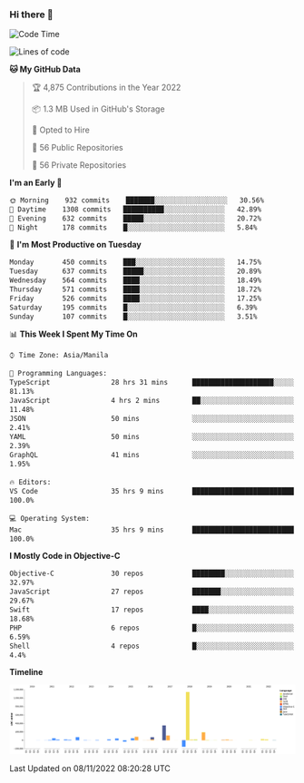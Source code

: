 ### Hi there 👋

<!--START_SECTION:waka-->
![Code Time](http://img.shields.io/badge/Code%20Time-3%2C300%20hrs%207%20mins-blue)

![Lines of code](https://img.shields.io/badge/From%20Hello%20World%20I%27ve%20Written-2%20Million%20lines%20of%20code-blue)

**🐱 My GitHub Data** 

> 🏆 4,875 Contributions in the Year 2022
 > 
> 📦 1.3 MB Used in GitHub's Storage 
 > 
> 💼 Opted to Hire
 > 
> 📜 56 Public Repositories 
 > 
> 🔑 56 Private Repositories  
 > 
**I'm an Early 🐤** 

```text
🌞 Morning    932 commits    ███████░░░░░░░░░░░░░░░░░░   30.56% 
🌆 Daytime    1308 commits   ██████████░░░░░░░░░░░░░░░   42.89% 
🌃 Evening    632 commits    █████░░░░░░░░░░░░░░░░░░░░   20.72% 
🌙 Night      178 commits    █░░░░░░░░░░░░░░░░░░░░░░░░   5.84%

```
📅 **I'm Most Productive on Tuesday** 

```text
Monday       450 commits    ███░░░░░░░░░░░░░░░░░░░░░░   14.75% 
Tuesday      637 commits    █████░░░░░░░░░░░░░░░░░░░░   20.89% 
Wednesday    564 commits    ████░░░░░░░░░░░░░░░░░░░░░   18.49% 
Thursday     571 commits    ████░░░░░░░░░░░░░░░░░░░░░   18.72% 
Friday       526 commits    ████░░░░░░░░░░░░░░░░░░░░░   17.25% 
Saturday     195 commits    █░░░░░░░░░░░░░░░░░░░░░░░░   6.39% 
Sunday       107 commits    █░░░░░░░░░░░░░░░░░░░░░░░░   3.51%

```


📊 **This Week I Spent My Time On** 

```text
⌚︎ Time Zone: Asia/Manila

💬 Programming Languages: 
TypeScript               28 hrs 31 mins      ████████████████████░░░░░   81.13% 
JavaScript               4 hrs 2 mins        ██░░░░░░░░░░░░░░░░░░░░░░░   11.48% 
JSON                     50 mins             ░░░░░░░░░░░░░░░░░░░░░░░░░   2.41% 
YAML                     50 mins             ░░░░░░░░░░░░░░░░░░░░░░░░░   2.39% 
GraphQL                  41 mins             ░░░░░░░░░░░░░░░░░░░░░░░░░   1.95%

🔥 Editors: 
VS Code                  35 hrs 9 mins       █████████████████████████   100.0%

💻 Operating System: 
Mac                      35 hrs 9 mins       █████████████████████████   100.0%

```

**I Mostly Code in Objective-C** 

```text
Objective-C              30 repos            ████████░░░░░░░░░░░░░░░░░   32.97% 
JavaScript               27 repos            ███████░░░░░░░░░░░░░░░░░░   29.67% 
Swift                    17 repos            ████░░░░░░░░░░░░░░░░░░░░░   18.68% 
PHP                      6 repos             █░░░░░░░░░░░░░░░░░░░░░░░░   6.59% 
Shell                    4 repos             █░░░░░░░░░░░░░░░░░░░░░░░░   4.4%

```


**Timeline**

![Chart not found](https://raw.githubusercontent.com/rad182/rad182/main/charts/bar_graph.png) 


 Last Updated on 08/11/2022 08:20:28 UTC
<!--END_SECTION:waka-->


<!--
**rad182/rad182** is a ✨ _special_ ✨ repository because its `README.md` (this file) appears on your GitHub profile.

Here are some ideas to get you started:

- 🔭 I’m currently working on ...
- 🌱 I’m currently learning ...
- 👯 I’m looking to collaborate on ...
- 🤔 I’m looking for help with ...
- 💬 Ask me about ...
- 📫 How to reach me: ...
- 😄 Pronouns: ...
- ⚡ Fun fact: ...
-->
